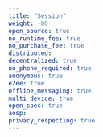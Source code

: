 ```yaml
---
title: "Session"
weight: -80
open_source: true
no_runtime_fee: true
no_purchase_fee: true
distributed: 
decentralized: true
no_phone_required: true
anonymous: true
e2ee: true
offline_messaging: true
multi_device: true
open_spec: true
aosp: 
privacy_respecting: true
---
```

